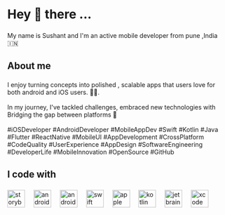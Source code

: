 <h1 align="left">Hey 👋  there ...</h1>

###

<p align="left">My name is Sushant and I'm an active mobile developer from pune ,India 🇮🇳</p>

###

<h2 align="left">About me</h2>

###

<p align="left">I enjoy turning concepts into polished , scalable apps that users love for both android and iOS users. 🍏🤖.<br><br>In my journey, I've tackled challenges, embraced new technologies with Bridging the gap between platforms 🔀<br><br>#iOSDeveloper #AndroidDeveloper #MobileAppDev #Swift #Kotlin #Java #Flutter #ReactNative #MobileUI #AppDevelopment #CrossPlatform #CodeQuality #UserExperience  #AppDesign #SoftwareEngineering   #DeveloperLife #MobileInnovation #OpenSource #GitHub</p>

###

<h2 align="left">I code with</h2>

###

<div align="left">
  <img src="https://cdn.jsdelivr.net/gh/devicons/devicon/icons/storybook/storybook-original.svg" height="40" alt="storybook logo"  />
  <img width="12" />
  <img src="https://cdn.jsdelivr.net/gh/devicons/devicon/icons/android/android-original.svg" height="40" alt="android logo"  />
  <img width="12" />
  <img src="https://cdn.jsdelivr.net/gh/devicons/devicon/icons/androidstudio/androidstudio-original.svg" height="40" alt="androidstudio logo"  />
  <img width="12" />
  <img src="https://cdn.jsdelivr.net/gh/devicons/devicon/icons/swift/swift-original.svg" height="40" alt="swift logo"  />
  <img width="12" />
  <img src="https://cdn.jsdelivr.net/gh/devicons/devicon/icons/apple/apple-original.svg" height="40" alt="apple logo"  />
  <img width="12" />
  <img src="https://cdn.jsdelivr.net/gh/devicons/devicon/icons/kotlin/kotlin-original.svg" height="40" alt="kotlin logo"  />
  <img width="12" />
  <img src="https://cdn.jsdelivr.net/gh/devicons/devicon/icons/jetbrains/jetbrains-original.svg" height="40" alt="jetbrains logo"  />
  <img width="12" />
  <img src="https://cdn.jsdelivr.net/gh/devicons/devicon/icons/xcode/xcode-original.svg" height="40" alt="xcode logo"  />
</div>

###
